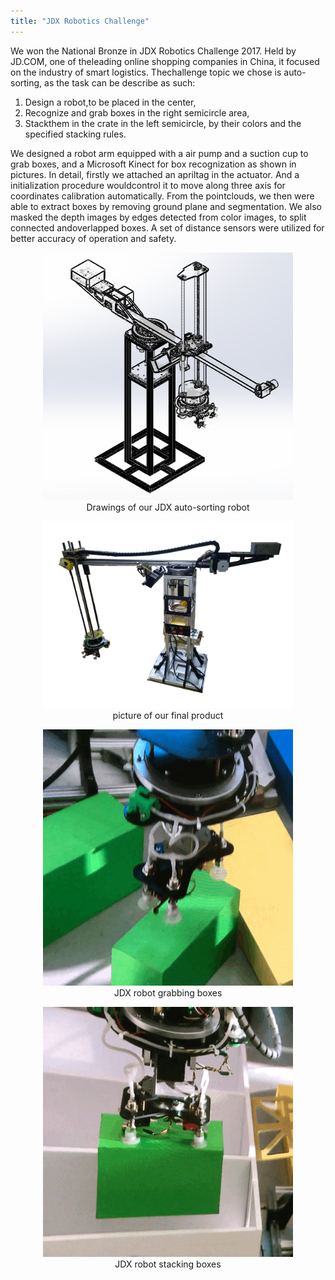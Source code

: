 ```yaml
---
title: "JDX Robotics Challenge"
---
```


We won the National Bronze in JDX Robotics Challenge 2017. Held by JD.COM, one of theleading online shopping companies in China, it focused on the industry of smart logistics.
Thechallenge topic we chose is auto-sorting, as the task can be describe as such:

1. Design a robot,to be placed in the center,
2. Recognize and grab boxes in the right semicircle area,
3. Stackthem in the crate in the left semicircle, by their colors and the specified stacking rules.

We designed a robot arm equipped with a air pump and a suction cup to grab boxes, and a Microsoft Kinect for box recognization as shown in pictures.
In detail, firstly we attached an apriltag in the actuator.
And a initialization procedure wouldcontrol it to move along three axis for coordinates calibration automatically.
From the pointclouds, we then were able to extract boxes by removing ground plane and segmentation.
We also masked the depth images by edges detected from color images, to split connected andoverlapped boxes.
A set of distance sensors were utilized for better accuracy of operation and safety.

<div style="text-align:center">
<figure>
  <img src="./jdx_drawing.png" alt="drawing" width="400"/>
  <figcaption>Drawings of our JDX auto-sorting robot</figcaption>
</figure>

<figure>
  <img src="./jdx_final.jpg" alt="final product" width="400"/>
  <figcaption>picture of our final product</figcaption>
</figure>

<figure>
  <img src="./move1.gif" alt="move1" width="400"/>
  <figcaption>JDX robot grabbing boxes</figcaption>
</figure>

<figure>
  <img src="./move2.gif" alt="move2" width="400"/>
  <figcaption>JDX robot stacking boxes</figcaption>
</figure>
</div>
